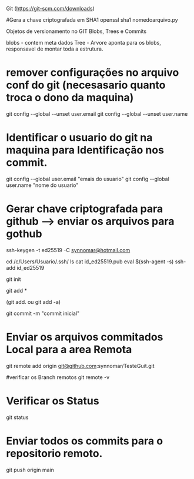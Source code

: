 Git (https://git-scm.com/downloads)

#Gera a chave criptografada em SHA1
openssl sha1 nomedoarquivo.py

Objetos de versionamento no GIT
Blobs, Trees e Commits

blobs - contem meta dados 
Tree - Arvore aponta para os  blobs, responsavel de montar toda a estrutura.

# remover configurações no arquivo conf do git (necesasario quanto troca o dono da maquina) 
git config --global --unset user.email
git config --global --unset user.name

# Identificar o usuario do git na maquina para Identificação nos commit.
git config --global user.email "emais do usuario"
git config --global user.name "nome do usuario"

# Gerar chave criptografada para github --> enviar os arquivos para gothub
ssh-keygen -t ed25519 -C synnomar@hotmail.com


cd /c/Users/Usuario/.ssh/
ls
cat id_ed25519.pub
eval $(ssh-agent -s)
ssh-add id_ed25519

 git init

 git add *

(git add. ou git add -a)

 git commit -m "commit inicial"

# Enviar os arquivos commitados Local para a area Remota
git remote add origin git@github.com:synnomar/TesteGuit.git

#verificar os Branch remotos
git remote -v

# Verificar os Status 
git status

# Enviar todos os commits para o repositorio remoto. 
git push origin main




